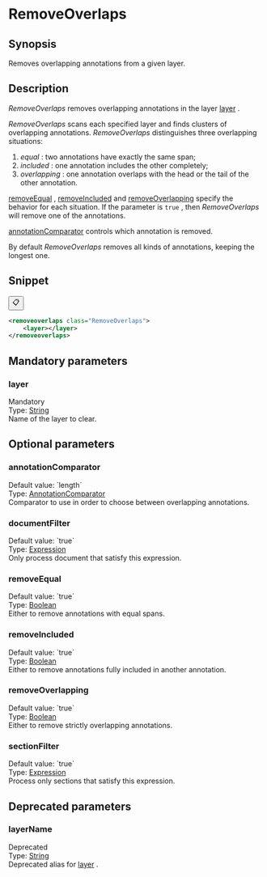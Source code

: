 <h1 class="module">RemoveOverlaps</h1>

## Synopsis

Removes overlapping annotations from a given layer.

## Description

 *RemoveOverlaps* removes overlapping annotations in the layer <a href="#layer" class="param">layer</a> .

 *RemoveOverlaps* scans each specified layer and finds clusters of overlapping annotations. *RemoveOverlaps* distinguishes three overlapping situations:
1.  *equal* : two annotations have exactly the same span;
2.  *included* : one annotation includes the other completely;
3.  *overlapping* : one annotation overlaps with the head or the tail of the other annotation.



 <a href="#removeEqual" class="param">removeEqual</a> , <a href="#removeIncluded" class="param">removeIncluded</a> and <a href="#removeOverlapping" class="param">removeOverlapping</a> specify the behavior for each situation. If the parameter is `true` , then *RemoveOverlaps* will remove one of the annotations.

 <a href="#annotationComparator" class="param">annotationComparator</a> controls which annotation is removed.

By default *RemoveOverlaps* removes all kinds of annotations, keeping the longest one.

## Snippet



<button class="copy-code-button" title="Copy to clipboard" onclick="copy_code(this)">📋</button>
```xml
<removeoverlaps class="RemoveOverlaps">
    <layer></layer>
</removeoverlaps>
```

## Mandatory parameters

<h3 id="layer" class="param">layer</h3>

<div class="param-level param-level-mandatory">Mandatory
</div>
<div class="param-type">Type: <a href="../converter/java.lang.String" class="converter">String</a>
</div>
Name of the layer to clear.

## Optional parameters

<h3 id="annotationComparator" class="param">annotationComparator</h3>

<div class="param-level param-level-default-value">Default value: `length`
</div>
<div class="param-type">Type: <a href="../converter/fr.inra.maiage.bibliome.alvisnlp.core.corpus.AnnotationComparator" class="converter">AnnotationComparator</a>
</div>
Comparator to use in order to choose between overlapping annotations.

<h3 id="documentFilter" class="param">documentFilter</h3>

<div class="param-level param-level-default-value">Default value: `true`
</div>
<div class="param-type">Type: <a href="../converter/fr.inra.maiage.bibliome.alvisnlp.core.corpus.expressions.Expression" class="converter">Expression</a>
</div>
Only process document that satisfy this expression.

<h3 id="removeEqual" class="param">removeEqual</h3>

<div class="param-level param-level-default-value">Default value: `true`
</div>
<div class="param-type">Type: <a href="../converter/java.lang.Boolean" class="converter">Boolean</a>
</div>
Either to remove annotations with equal spans.

<h3 id="removeIncluded" class="param">removeIncluded</h3>

<div class="param-level param-level-default-value">Default value: `true`
</div>
<div class="param-type">Type: <a href="../converter/java.lang.Boolean" class="converter">Boolean</a>
</div>
Either to remove annotations fully included in another annotation.

<h3 id="removeOverlapping" class="param">removeOverlapping</h3>

<div class="param-level param-level-default-value">Default value: `true`
</div>
<div class="param-type">Type: <a href="../converter/java.lang.Boolean" class="converter">Boolean</a>
</div>
Either to remove strictly overlapping annotations.

<h3 id="sectionFilter" class="param">sectionFilter</h3>

<div class="param-level param-level-default-value">Default value: `true`
</div>
<div class="param-type">Type: <a href="../converter/fr.inra.maiage.bibliome.alvisnlp.core.corpus.expressions.Expression" class="converter">Expression</a>
</div>
Process only sections that satisfy this expression.

## Deprecated parameters

<h3 id="layerName" class="param">layerName</h3>

<div class="param-level param-level-deprecated">Deprecated
</div>
<div class="param-type">Type: <a href="../converter/java.lang.String" class="converter">String</a>
</div>
Deprecated alias for <a href="#layer" class="param">layer</a> .

